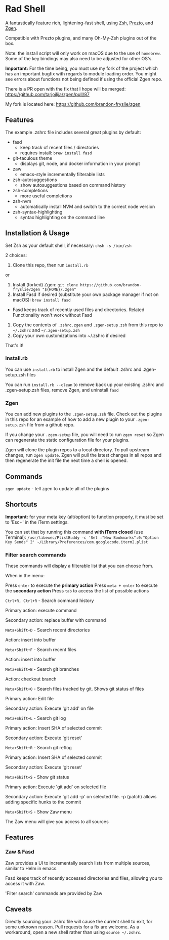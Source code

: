 # Rad Shell

A fantastically feature rich, lightening-fast shell, using
[Zsh](http://www.zsh.org/), [Prezto](https://github.com/sorin-ionescu/prezto),
and [Zgen](https://github.com/tarjoilija/zgen).

Compatible with Prezto plugins, and many Oh-My-Zsh plugins out of the box.

Note: the install script will only work on macOS due to the use of `homebrew`.  
Some of the key bindings may also need to be adjusted for other OS's.

**Important:**  For the time being, you must use my fork of the project which
has an important bugfix with regards to module loading order.  You might see
errors about functions not being defined if using the official Zgen repo.

There is a PR open with the fix that I hope will be merged: https://github.com/tarjoilija/zgen/pull/87

My fork is located here: https://github.com/brandon-fryslie/zgen

## Features

The example .zshrc file includes several great plugins by default:

- fasd
  - keep track of recent files / directories
  - requires install: `brew install fasd`
- git-taculous theme
  - displays git, node, and docker information in your prompt
- zaw
  - emacs-style incrementally filterable lists
- zsh-autosuggestions
  - show autosuggestions based on command history
- zsh-completions
  - more useful completions
- zsh-nvm
  - automatically install NVM and switch to the correct node version
- zsh-syntax-highlighting
  - syntax highlighting on the command line

## Installation & Usage

Set Zsh as your default shell, if necessary: `chsh -s /bin/zsh`


2 choices:

1.  Clone this repo, then run `install.rb`

or

1.  Install (forked) Zgen: `git clone https://github.com/brandon-fryslie/zgen "${HOME}/.zgen"`
1.  Install Fasd if desired (substitute your own package manager if not on macOS): `brew install fasd`
  - Fasd keeps track of recently used files and directories.  Related Functionality won't work without Fasd
1.  Copy the contents of `.zshrc.zgen` and `.zgen-setup.zsh` from this repo to `~/.zshrc` and `~/.zgen-setup.zsh`
1.  Copy your own customizations into ~/.zshrc if desired

That's it!

### install.rb

You can use `install.rb` to install Zgen and the default .zshrc and .zgen-setup.zsh files

You can run `install.rb --clean` to remove back up your existing .zshrc and .zgen-setup.zsh
files, remove Zgen, and uninstall `fasd`

### Zgen

You can add new plugins to the `.zgen-setup.zsh` file.  Check out the plugins
in this repo for an example of how to add a new plugin to your `.zgen-setup.zsh`
file from a github repo.

If you change your `.zgen-setup` file, you will need to run `zgen reset` so Zgen
can regenerate the static configuration file for your plugins.

Zgen will clone the plugin repos to a local directory.  To pull upstream changes,
run `zgen update`.  Zgen will pull the latest changes in all repos
and then regenerate the init file the next time a shell is opened.

## Commands

`zgen update` - tell zgen to update all of the plugins

## Shortcuts

**Important:** for your meta key (alt/option) to function properly, it must be
set to 'Esc+' in the iTerm settings.

You can set that by running this command **with iTerm closed** (use Terminal):
`/usr/libexec/PlistBuddy -c 'Set :"New Bookmarks":0:"Option Key Sends" 2' ~/Library/Preferences/com.googlecode.iterm2.plist`

### Filter search commands

These commands will display a filterable list that you can choose from.

When in the menu:

Press `enter` to execute the **primary action**
Press `meta + enter` to execute the **secondary action**
Press `tab` to access the list of possible actions

`Ctrl+R, Ctrl+R` - Search command history

Primary action: execute command

Secondary action: replace buffer with command

`Meta+Shift+D` - Search recent directories

Action: insert into buffer

`Meta+Shift+F` - Search recent files

Action: insert into buffer

`Meta+Shift+B` - Search git branches

Action: checkout branch

`Meta+Shift+O` - Search files tracked by git.  Shows git status of files

Primary action: Edit file

Secondary action: Execute 'git add' on file

`Meta+Shift+L` - Search git log

Primary action: Insert SHA of selected commit

Secondary action: Execute 'git reset'

`Meta+Shift+R` - Search git reflog

Primary action: Insert SHA of selected commit

Secondary action: Execute 'git reset'

`Meta+Shift+S` - Show git status

Primary action: Execute 'git add' on selected file

Secondary action: Execute 'git add -p' on selected file.  -p (patch) allows adding
specific hunks to the commit

`Meta+Shift+S` - Show Zaw menu

The Zaw menu will give you access to all sources

## Features

### Zaw & Fasd

Zaw provides a UI to incrementally search lists from multiple sources, similar to
Helm in emacs.

Fasd keeps track of recently accessed directories and files, allowing you to access
it with Zaw.

'Filter search' commands are provided by Zaw


## Caveats

Directly sourcing your .zshrc file will cause the current shell to exit, for
some unknown reason.  Pull requests for a fix are welcome.  As a workaround,
open a new shell rather than using `source ~/.zshrc`.
